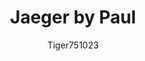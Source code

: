 ---
title: Jaeger by Paul
img: showcase.jpg
caption: "Linnen Jaeger Sports Jacket by Paul"
category: jaeger
author: Tiger751023
---